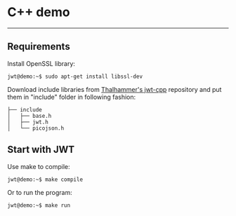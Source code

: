 # C++ demo
---

## Requirements

Install OpenSSL library:
```console
jwt@demo:~$ sudo apt-get install libssl-dev
```
Download include libraries from [Thalhammer's jwt-cpp](https://github.com/Thalhammer/jwt-cpp/tree/master/include) repository  and put them in "include" folder in following fashion:
```console
├── include
│   ├── base.h
│   ├── jwt.h
│   └── picojson.h
```

## Start with JWT
Use make to compile:
```console
jwt@demo:~$ make compile
```

Or to run the program:
```console
jwt@demo:~$ make run
```